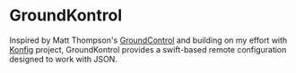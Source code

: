 # GroundKontrol

Inspired by Matt Thompson's [GroundControl](https://github.com/mattt/GroundControl) and building on my effort with [Konfig](https://github.com/iksnae/Konfig) project, GroundKontrol provides a swift-based remote configuration designed to work with JSON.
